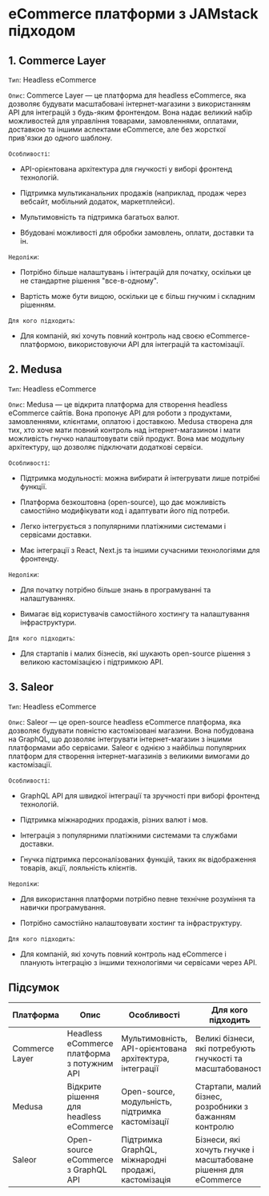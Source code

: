 # eCommerce платформи з JAMstack підходом

## 1. Commerce Layer
`Тип`: Headless eCommerce

`Опис`:
Commerce Layer — це платформа для headless eCommerce, яка дозволяє будувати масштабовані інтернет-магазини з використанням API для інтеграцій з будь-яким фронтендом. Вона надає великий набір можливостей для управління товарами, замовленнями, оплатами, доставкою та іншими аспектами eCommerce, але без жорсткої прив'язки до одного шаблону.

`Особливості`:

- API-орієнтована архітектура для гнучкості у виборі фронтенд технологій.

- Підтримка мультиканальних продажів (наприклад, продаж через вебсайт, мобільний додаток, маркетплейси).

- Мультимовність та підтримка багатьох валют.

- Вбудовані можливості для обробки замовлень, оплати, доставки та ін.

`Недоліки`:

- Потрібно більше налаштувань і інтеграцій для початку, оскільки це не стандартне рішення "все-в-одному".

- Вартість може бути вищою, оскільки це є більш гнучким і складним рішенням.

`Для кого підходить`:
- Для компаній, які хочуть повний контроль над своєю eCommerce-платформою, використовуючи API для інтеграцій та кастомізації.

## 2. Medusa
`Тип`: Headless eCommerce

`Опис`:
Medusa — це відкрита платформа для створення headless eCommerce сайтів. Вона пропонує API для роботи з продуктами, замовленнями, клієнтами, оплатою і доставкою. Medusa створена для тих, хто хоче мати повний контроль над інтернет-магазином і мати можливість гнучко налаштовувати свій продукт. Вона має модульну архітектуру, що дозволяє підключати додаткові сервіси.

`Особливості`:

- Підтримка модульності: можна вибирати й інтегрувати лише потрібні функції.

- Платформа безкоштовна (open-source), що дає можливість самостійно модифікувати код і адаптувати його під потреби.

- Легко інтегрується з популярними платіжними системами і сервісами доставки.

- Має інтеграції з React, Next.js та іншими сучасними технологіями для фронтенду.

`Недоліки`:

- Для початку потрібно більше знань в програмуванні та налаштуваннях.

- Вимагає від користувачів самостійного хостингу та налаштування інфраструктури.

`Для кого підходить`:
- Для стартапів і малих бізнесів, які шукають open-source рішення з великою кастомізацією і підтримкою API.

## 3. Saleor
`Тип`: Headless eCommerce

`Опис`:
Saleor — це open-source headless eCommerce платформа, яка дозволяє будувати повністю кастомізовані магазини. Вона побудована на GraphQL, що дозволяє інтегрувати інтернет-магазин з іншими платформами або сервісами. Saleor є однією з найбільш популярних платформ для створення інтернет-магазинів з великими вимогами до кастомізації.

`Особливості`:

- GraphQL API для швидкої інтеграції та зручності при виборі фронтенд технологій.

- Підтримка міжнародних продажів, різних валют і мов.

- Інтеграція з популярними платіжними системами та службами доставки.

- Гнучка підтримка персоналізованих функцій, таких як відображення товарів, акції, лояльність клієнтів.

`Недоліки`:

- Для використання платформи потрібно певне технічне розуміння та навички програмування.

- Потрібно самостійно налаштовувати хостинг та інфраструктуру.

`Для кого підходить`:
- Для компаній, які хочуть повний контроль над еCommerce і планують інтеграцію з іншими технологіями чи сервісами через API.

## Підсумок
| Платформа	| Опис	| Особливості |	Для кого підходить |
| --------- | ----- | ----------- | ------------------ |
| Commerce Layer	| Headless eCommerce платформа з потужним API	| Мультимовність, API-орієнтована архітектура, інтеграції	| Великі бізнеси, які потребують гнучкості та масштабованості |
| Medusa	| Відкрите рішення для headless eCommerce	| Open-source, модульність, підтримка кастомізації	| Стартапи, малий бізнес, розробники з бажанням контролю | 
| Saleor	| Open-source eCommerce з GraphQL API	| Підтримка GraphQL, міжнародні продажі, кастомізація	| Бізнеси, які хочуть гнучке і масштабоване рішення для eCommerce |
